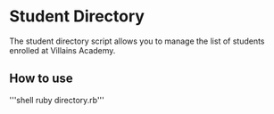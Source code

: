 # Student Directory #

The student directory script allows you to manage the list of students enrolled at Villains Academy.

## How to use ##

'''shell ruby directory.rb'''
